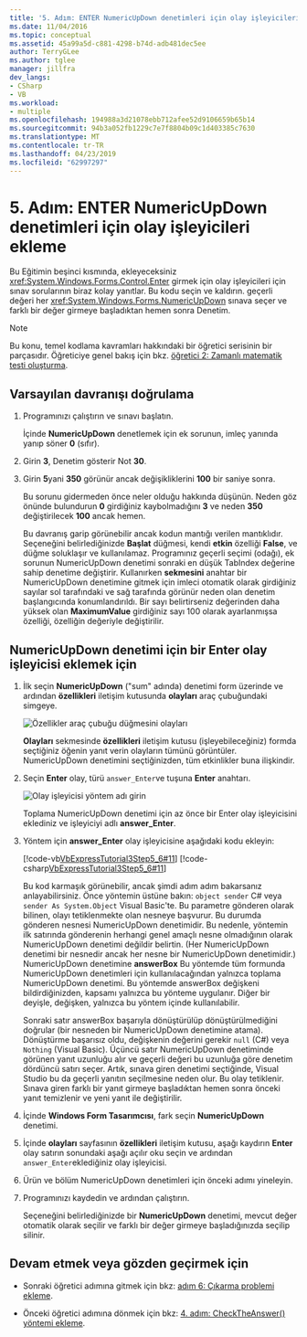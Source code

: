 ```yaml
---
title: '5. Adım: ENTER NumericUpDown denetimleri için olay işleyicileri ekleme'
ms.date: 11/04/2016
ms.topic: conceptual
ms.assetid: 45a99a5d-c881-4298-b74d-adb481dec5ee
author: TerryGLee
ms.author: tglee
manager: jillfra
dev_langs:
- CSharp
- VB
ms.workload:
- multiple
ms.openlocfilehash: 194988a3d21078ebb712afee52d9106659b65b14
ms.sourcegitcommit: 94b3a052fb1229c7e7f8804b09c1d403385c7630
ms.translationtype: MT
ms.contentlocale: tr-TR
ms.lasthandoff: 04/23/2019
ms.locfileid: "62997297"
---
```

# <a name="step-5-add-enter-event-handlers-for-the-numericupdown-controls"></a>5. Adım: ENTER NumericUpDown denetimleri için olay işleyicileri ekleme

Bu Eğitimin beşinci kısmında, ekleyeceksiniz <xref:System.Windows.Forms.Control.Enter> girmek için olay işleyicileri için sınav sorularının biraz kolay yanıtlar. Bu kodu seçin ve kaldırın. geçerli değeri her <xref:System.Windows.Forms.NumericUpDown> sınava seçer ve farklı bir değer girmeye başladıktan hemen sonra Denetim.

> [!NOTE]
> Bu konu, temel kodlama kavramları hakkındaki bir öğretici serisinin bir parçasıdır. Öğreticiye genel bakış için bkz. [öğretici 2: Zamanlı matematik testi oluşturma](../ide/tutorial-2-create-a-timed-math-quiz.md).

## <a name="to-verify-the-default-behavior"></a>Varsayılan davranışı doğrulama

1. Programınızı çalıştırın ve sınavı başlatın.

     İçinde **NumericUpDown** denetlemek için ek sorunun, imleç yanında yanıp söner **0** (sıfır).

2. Girin **3**, Denetim gösterir Not **30**.

3. Girin **5**yani **350** görünür ancak değişikliklerini **100** bir saniye sonra.

     Bu sorunu gidermeden önce neler olduğu hakkında düşünün. Neden göz önünde bulundurun **0** girdiğiniz kaybolmadığını **3** ve neden **350** değiştirilecek **100** ancak hemen.

     Bu davranış garip görünebilir ancak kodun mantığı verilen mantıklıdır. Seçeneğini belirlediğinizde **Başlat** düğmesi, kendi **etkin** özelliği **False**, ve düğme soluklaşır ve kullanılamaz. Programınız geçerli seçimi (odağı), ek sorunun NumericUpDown denetimi sonraki en düşük TabIndex değerine sahip denetime değiştirir. Kullanırken **sekmesini** anahtar bir NumericUpDown denetimine gitmek için imleci otomatik olarak girdiğiniz sayılar sol tarafındaki ve sağ tarafında görünür neden olan denetim başlangıcında konumlandırıldı. Bir sayı belirtirseniz değerinden daha yüksek olan **MaximumValue** girdiğiniz sayı 100 olarak ayarlanmışsa özelliği, özelliğin değeriyle değiştirilir.

## <a name="to-add-an-enter-event-handler-for-a-numericupdown-control"></a>NumericUpDown denetimi için bir Enter olay işleyicisi eklemek için

1. İlk seçin **NumericUpDown** ("sum" adında) denetimi form üzerinde ve ardından **özellikleri** iletişim kutusunda **olayları** araç çubuğundaki simgeye.

   ![Özellikler araç çubuğu düğmesini olayları](media/control-properties-events.png)

   **Olayları** sekmesinde **özellikleri** iletişim kutusu (işleyebileceğiniz) formda seçtiğiniz öğenin yanıt verin olayların tümünü görüntüler. NumericUpDown denetimini seçtiğinizden, tüm etkinlikler buna ilişkindir.

2. Seçin **Enter** olay, türü `answer_Enter`ve tuşuna **Enter** anahtarı.

   ![Olay işleyicisi yöntem adı girin](media/enter-event.png)

   Toplama NumericUpDown denetimi için az önce bir Enter olay işleyicisini eklediniz ve işleyiciyi adlı **answer_Enter**.

3. Yöntem için **answer_Enter** olay işleyicisine aşağıdaki kodu ekleyin:

     [!code-vb[VbExpressTutorial3Step5_6#11](../ide/codesnippet/VisualBasic/step-5-add-enter-event-handlers-for-the-numericupdown-controls_1.vb)]
     [!code-csharp[VbExpressTutorial3Step5_6#11](../ide/codesnippet/CSharp/step-5-add-enter-event-handlers-for-the-numericupdown-controls_1.cs)]

     Bu kod karmaşık görünebilir, ancak şimdi adım adım bakarsanız anlayabilirsiniz. Önce yöntemin üstüne bakın: `object sender` C# veya `sender As System.Object` Visual Basic'te. Bu parametre gönderen olarak bilinen, olayı tetiklenmekte olan nesneye başvurur. Bu durumda gönderen nesnesi NumericUpDown denetimidir. Bu nedenle, yöntemin ilk satırında gönderenin herhangi genel amaçlı nesne olmadığının olarak NumericUpDown denetimi değildir belirtin. (Her NumericUpDown denetimi bir nesnedir ancak her nesne bir NumericUpDown denetimidir.) NumericUpDown denetimine **answerBox** Bu yöntemde tüm formunda NumericUpDown denetimleri için kullanılacağından yalnızca toplama NumericUpDown denetimi. Bu yöntemde answerBox değişkeni bildirdiğinizden, kapsamı yalnızca bu yönteme uygulanır. Diğer bir deyişle, değişken, yalnızca bu yöntem içinde kullanılabilir.

     Sonraki satır answerBox başarıyla dönüştürülüp dönüştürülmediğini doğrular (bir nesneden bir NumericUpDown denetimine atama). Dönüştürme başarısız oldu, değişkenin değerini gerekir `null` (C#) veya `Nothing` (Visual Basic). Üçüncü satır NumericUpDown denetiminde görünen yanıt uzunluğu alır ve geçerli değeri bu uzunluğa göre denetim dördüncü satırı seçer. Artık, sınava giren denetimi seçtiğinde, Visual Studio bu da geçerli yanıtın seçilmesine neden olur. Bu olay tetiklenir. Sınava giren farklı bir yanıt girmeye başladıktan hemen sonra önceki yanıt temizlenir ve yeni yanıt ile değiştirilir.

4. İçinde **Windows Form Tasarımcısı**, fark seçin **NumericUpDown** denetimi.

5. İçinde **olayları** sayfasının **özellikleri** iletişim kutusu, aşağı kaydırın **Enter** olay satırın sonundaki aşağı açılır oku seçin ve ardından `answer_Enter`eklediğiniz olay işleyicisi.

6. Ürün ve bölüm NumericUpDown denetimleri için önceki adımı yineleyin.

7. Programınızı kaydedin ve ardından çalıştırın.

     Seçeneğini belirlediğinizde bir **NumericUpDown** denetimi, mevcut değer otomatik olarak seçilir ve farklı bir değer girmeye başladığınızda seçilip silinir.

## <a name="to-continue-or-review"></a>Devam etmek veya gözden geçirmek için

- Sonraki öğretici adımına gitmek için bkz: [adım 6: Çıkarma problemi ekleme](../ide/step-6-add-a-subtraction-problem.md).

- Önceki öğretici adımına dönmek için bkz: [4. adım: CheckTheAnswer() yöntemi ekleme](../ide/step-4-add-the-checktheanswer-parens-method.md).
